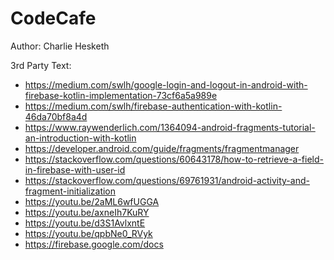 # CodeCafe

Author: Charlie Hesketh

3rd Party Text:
 - https://medium.com/swlh/google-login-and-logout-in-android-with-firebase-kotlin-implementation-73cf6a5a989e
 - https://medium.com/swlh/firebase-authentication-with-kotlin-46da70bf8a4d
 - https://www.raywenderlich.com/1364094-android-fragments-tutorial-an-introduction-with-kotlin
 - https://developer.android.com/guide/fragments/fragmentmanager
 - https://stackoverflow.com/questions/60643178/how-to-retrieve-a-field-in-firebase-with-user-id
 - https://stackoverflow.com/questions/69761931/android-activity-and-fragment-initialization
 - https://youtu.be/2aML6wfUGGA
 - https://youtu.be/axneIh7KuRY
 - https://youtu.be/d3S1AvlxntE 
 - https://youtu.be/qpbNe0_RVyk
 - https://firebase.google.com/docs
